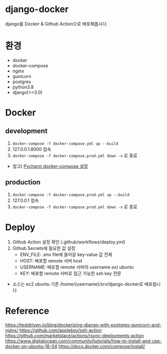 # django-docker
django를 Docker & Github Action으로 배포해봅시다.

# 환경
- docker 
- docker-compose
- nginx
- gunicorn
- postgres
- python3.8
- django(>=3.0)


# Docker
## development
1. `docker-compose -f docker-compose.yml up --build`
2. 127.0.0.1:8000 접속
3. `docker-compose -f docker-compose.prod.yml down -v` 로 종료

- 참고) [Pycharm docker-compose 설정](https://www.jetbrains.com/help/pycharm/docker-compose.html#working)

## production
1. `docker-compose -f docker-compose.prod.yml up --build`
2. 127.0.0.1 접속
3. `docker-compose -f docker-compose.prod.yml down -v` 로 종료

# Deploy
1. Github Action 설정 확인 (.github/workflows/deploy.yml)
2. Github Secrets에 필요한 값 설정
    - ENV_FILE: .env file에 들어갈 key-value 값 전체
    - HOST: 배포할 remote 서버 host
    - USERNAME: 배포할 remote 서버의 username _ex) ubuntu_
    - KEY: 배포할 remote 서버로 접근 가능한 ssh key 전문

- 소스는 ec2 ubuntu 기준 /home/{username}/srv/django-docker로 배포됩니다

# Reference
https://testdriven.io/blog/dockerizing-django-with-postgres-gunicorn-and-nginx/
https://github.com/appleboy/ssh-action
https://github.com/marketplace/actions/rsync-deployments-action
https://www.digitalocean.com/community/tutorials/how-to-install-and-use-docker-on-ubuntu-18-04
https://docs.docker.com/compose/install/